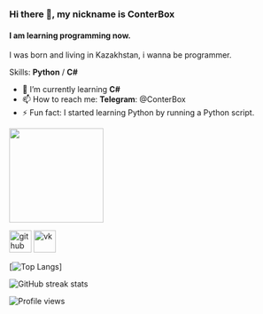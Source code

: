 ### Hi there 👋, my nickname is ConterBox
#### I am learning programming now.
I was born and living in Kazakhstan, i wanna be programmer.

Skills: **Python** / **C#**

- 🌱 I’m currently learning **C#**
- 📫 How to reach me: **Telegram**: @ConterBox 
- ⚡ Fun fact: I started learning Python by running a Python script. 

[<img src='https://i1.wp.com/gamodrome.de/wp-content/uploads/2019/06/Discord-Banner.png?ssl=1' height='170'>](https://discord.gg/TN5NbsUn2C)

[<img src='https://cdn-icons-png.flaticon.com/512/2111/2111374.png' alt='github' height='40'>](https://github.com/ConterBox)  [<img src='https://upload.wikimedia.org/wikipedia/commons/thumb/2/21/VK.com-logo.svg/2048px-VK.com-logo.svg.png' alt='vk' height='40'>](https://vk.com/conterbox)

[![Top Langs](https://github-readme-stats.vercel.app/api/top-langs/?username=ConterBox&theme=dark)]

![GitHub streak stats](https://github-readme-streak-stats.herokuapp.com/?user=ConterBox&theme=dark)  

![Profile views](https://gpvc.arturio.dev/ConterBox)  
